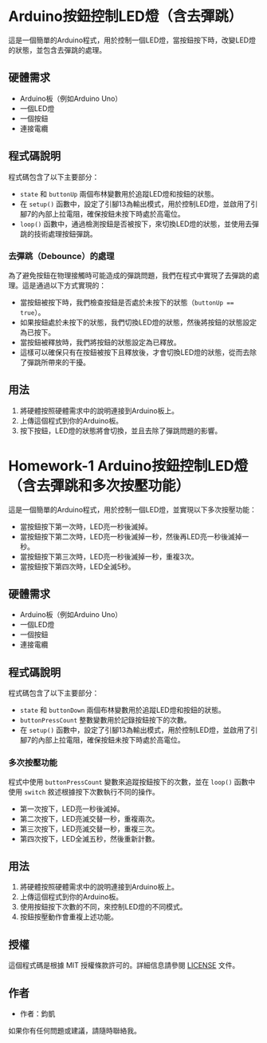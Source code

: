 # Arduino按鈕控制LED燈（含去彈跳）

這是一個簡單的Arduino程式，用於控制一個LED燈，當按鈕按下時，改變LED燈的狀態，並包含去彈跳的處理。

## 硬體需求

- Arduino板（例如Arduino Uno）
- 一個LED燈
- 一個按鈕
- 連接電纜

## 程式碼說明

程式碼包含了以下主要部分：

- `state` 和 `buttonUp` 兩個布林變數用於追蹤LED燈和按鈕的狀態。
- 在 `setup()` 函數中，設定了引腳13為輸出模式，用於控制LED燈，並啟用了引腳7的內部上拉電阻，確保按鈕未按下時處於高電位。
- `loop()` 函數中，通過檢測按鈕是否被按下，來切換LED燈的狀態，並使用去彈跳的技術處理按鈕彈跳。

### 去彈跳（Debounce）的處理

為了避免按鈕在物理接觸時可能造成的彈跳問題，我們在程式中實現了去彈跳的處理。這是通過以下方式實現的：

- 當按鈕被按下時，我們檢查按鈕是否處於未按下的狀態（`buttonUp == true`）。
- 如果按鈕處於未按下的狀態，我們切換LED燈的狀態，然後將按鈕的狀態設定為已按下。
- 當按鈕被釋放時，我們將按鈕的狀態設定為已釋放。
- 這樣可以確保只有在按鈕被按下且釋放後，才會切換LED燈的狀態，從而去除了彈跳所帶來的干擾。

## 用法

1. 將硬體按照硬體需求中的說明連接到Arduino板上。
2. 上傳這個程式到你的Arduino板。
3. 按下按鈕，LED燈的狀態將會切換，並且去除了彈跳問題的影響。


# Homework-1 Arduino按鈕控制LED燈（含去彈跳和多次按壓功能）

這是一個簡單的Arduino程式，用於控制一個LED燈，並實現以下多次按壓功能：

- 當按鈕按下第一次時，LED亮一秒後滅掉。
- 當按鈕按下第二次時，LED亮一秒後滅掉一秒，然後再LED亮一秒後滅掉一秒。
- 當按鈕按下第三次時，LED亮一秒後滅掉一秒，重複3次。
- 當按鈕按下第四次時，LED全滅5秒。

## 硬體需求

- Arduino板（例如Arduino Uno）
- 一個LED燈
- 一個按鈕
- 連接電纜

## 程式碼說明

程式碼包含了以下主要部分：

- `state` 和 `buttonDown` 兩個布林變數用於追蹤LED燈和按鈕的狀態。
- `buttonPressCount` 整數變數用於記錄按鈕按下的次數。
- 在 `setup()` 函數中，設定了引腳13為輸出模式，用於控制LED燈，並啟用了引腳7的內部上拉電阻，確保按鈕未按下時處於高電位。

### 多次按壓功能

程式中使用 `buttonPressCount` 變數來追蹤按鈕按下的次數，並在 `loop()` 函數中使用 `switch` 敘述根據按下次數執行不同的操作。

- 第一次按下，LED亮一秒後滅掉。
- 第二次按下，LED亮滅交替一秒，重複兩次。
- 第三次按下，LED亮滅交替一秒，重複三次。
- 第四次按下，LED全滅五秒，然後重新計數。

## 用法

1. 將硬體按照硬體需求中的說明連接到Arduino板上。
2. 上傳這個程式到你的Arduino板。
3. 使用按鈕按下次數的不同，來控制LED燈的不同模式。
4. 按鈕按壓動作會重複上述功能。

## 授權

這個程式碼是根據 MIT 授權條款許可的。詳細信息請參閱 [LICENSE](LICENSE) 文件。

## 作者

- 作者：鈞凱

如果你有任何問題或建議，請隨時聯絡我。



